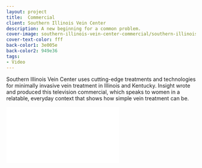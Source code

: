 ```yaml
---
layout: project
title:  Commercial
client: Southern Illinois Vein Center
description: A new beginning for a common problem.
cover-image: southern-illinois-vein-center-commercial/southern-illinois-vein-center-commercial-cover
cover-text-color: fff
back-color1: 3e005e
back-color2: 949e36
tags:
- Video
---
```


Southern Illinois Vein Center uses cutting-edge treatments and technologies for minimally invasive vein treatment in Illinois and Kentucky. Insight wrote and produced this television commercial, which speaks to women in a relatable, everyday context that shows how simple vein treatment can be.

<iframe src="//www.youtube.com/embed/F61jAg5InKo" frameborder="0" allowfullscreen></iframe>

